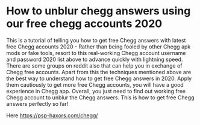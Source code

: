 # How to unblur chegg answers using our free chegg accounts 2020

This is a tutorial of telling you how to get free Chegg answers with latest free Chegg accounts 2020 - Rather than being fooled by other Chegg apk mods or fake tools, resort to this real-working Chegg account username and password 2020 list above to advance quickly with lightning speed. There are some groups on reddit also that can help you in exchange of Chegg free accounts. Apart from this the techniques mentioned above are the best way to understand how to get free Chegg answers in 2020. Apply them cautiously to get more free Chegg accounts, you will have a good experience in Chegg app. Overall, you just need to find out working free Chegg account to unblur the Chegg answers. This is how to get free Chegg answers perfectly so far!

Here https://psp-haxors.com/chegg/



